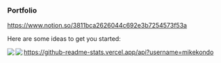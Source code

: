 ### Portfolio
https://www.notion.so/3811bca2626044c692e3b7254573f53a

Here are some ideas to get you started:

<a href="https://github.com/anuraghazra/github-readme-stats">
  <img align="left" src="https://github-readme-stats.vercel.app/api?username=mikekondo&count_private=true&show_icons=true" />
</a>
<a href="https://github.com/anuraghazra/github-readme-stats">
  <img align="left" src="https://github-readme-stats.vercel.app/api/top-langs/?username=mikekondo" />
</a>

https://github-readme-stats.vercel.app/api?username=mikekondo
